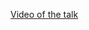 [Video of the talk](https://www.infoq.com/presentations/blazor-web-assembly?utm_source=presentations_about_kcdc-2018&utm_medium=link&utm_campaign=kcdc-2018)
